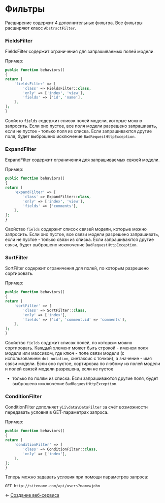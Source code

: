 

# Фильтры

Расширение содержит 4 дополнительных фильтра. Все фильтры расширяют класс `AbstractFilter`.

### FieldsFilter

FieldsFilter содержит ограничения для запрашиваемых полей модели.

Пример:

```php
public function behaviors()
{
return [
    'fieldsFilter' => [
        'class' => FieldsFilter::class,
        'only' => ['index', 'view'],
        'fields' => ['id', 'name'],
    ],
];
}
```

Свойсто `fields` содержит список полей модели, которые можно запросить. Если оно пустое, все поля модели разрешено
запрашивать, если не пустое - только поля из списка. Если запрашиваются другие поля, будет выброшено исключение
`BadRequestHttpException`.

### ExpandFilter

ExpandFilter содержит ограничения для запрашиваемых связей модели.

Пример:

```php
public function behaviors()
{
return [
    'expandFilter' => [
        'class' => ExpandFilter::class,
        'only' => ['index', 'view'],
        'fields' => ['comments'],
    ],
];
}
```

Свойство `fields` содержит список связей модели, которые можно запросить. Если оно пустое, все связи модели разрешено
запрашивать, если не пустое - только связи из списка. Если запрашиваются другие связи, будет выброшено исключение
`BadRequestHttpException`.

### SortFilter

SortFilter содержит ограничения для полей, по которым разрешено сортировать.

Пример:

```php
public function behaviors()
{
return [
    'sortFilter' => [
        'class' => SortFilter::class,
        'only' => ['index'],
        'fields' => ['id', 'comment.id' => 'comments'],
    ],
];
}
```

Свойство `fields` содржит список полей, по которым можно сортировать. Каждый элемент может быть строкой - именем поля
модели или массивом, где ключ - поле связи модели (с использованием `dot notation`, синтаксис с точкой), а значение -
имя связи модели. Если оно пустое, сортировка по любому из полей модели и полей связей модели разрешена, если не пустое
- только по полям из списка. Если запрашиваются другие поля, будет выброшено исключение `BadRequestHttpException`.

### ConditionFilter

ConditionFilter дополняет `yii\data\DataFilter` за счёт возможности передавать условия в GET-параметрах запроса.

Пример:

```php
public function behaviors()
{
return [
    'conditionFilter' => [
        'class' => ConditionFilter::class,
        'only' => ['index'],
    ],
];
}
```

Теперь можно задавать условия при помощи параметров запроса:

```
GET http://sitename.com/api/users?name=john
```


← [Создание веб-сервиса](02-restful.md)
